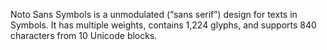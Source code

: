 Noto Sans Symbols is a unmodulated (“sans serif”) design for texts in Symbols. It has multiple weights, contains 1,224 glyphs, and supports 840 characters from 10 Unicode blocks.